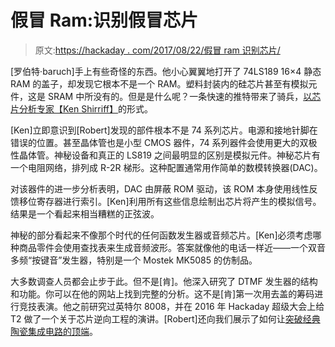 # 假冒 Ram:识别假冒芯片

> 原文:[https://hackaday . com/2017/08/22/假冒 ram 识别芯片/](https://hackaday.com/2017/08/22/fake-ram-identifying-a-counterfeit-chip/)

[罗伯特·baruch‏]手上有些奇怪的东西。他小心翼翼地打开了 74LS189 16×4 静态 RAM 的盖子，却发现它根本不是一个 RAM。塑料封装内的硅芯片甚至有模拟元件，这是 SRAM 中所没有的。但是是什么呢？一条快速的推特带来了骑兵，[以芯片分析专家【Ken Shirriff】](http://www.righto.com/2017/08/inside-fake-ram-chip-i-found-something.html)的形式。

[Ken]立即意识到[Robert]发现的部件根本不是 74 系列芯片。电源和接地针脚在错误的位置。甚至晶体管也是小型 CMOS 器件，74 系列器件会使用更大的双极性晶体管。神秘设备和真正的 LS819 之间最明显的区别是模拟元件。神秘芯片有一个电阻网络，排列成 R-2R 梯形。这种配置通常用作简单的数模转换器(DAC)。

对该器件的进一步分析表明，DAC 由屏蔽 ROM 驱动，该 ROM 本身使用线性反馈移位寄存器进行索引。[Ken]利用所有这些信息绘制出芯片将产生的模拟信号。结果是一个看起来相当糟糕的正弦波。

神秘的部分看起来不像那个时代的任何函数发生器或音频芯片。[Ken]必须考虑哪种商品零件会使用查找表来生成音频波形。答案就像他的电话一样近——一个双音多频“按键音”发生器，特别是一个 Mostek MK5085 的仿制品。

大多数调查人员都会止步于此。但不是[肯]。他深入研究了 DTMF 发生器的结构和功能。你可以在他的网站上找到完整的分析。这不是[肯]第一次用去盖的筹码进行竞技表演。他之前研究过英特尔 8008，并在 2016 年 Hackaday 超级大会上给 T2 做了一个关于芯片逆向工程的演讲。[Robert]还向我们展示了如何让[突破经典陶瓷集成电路的顶端](http://hackaday.com/2017/04/07/popping-the-top-of-a-ceramic-ic/)。